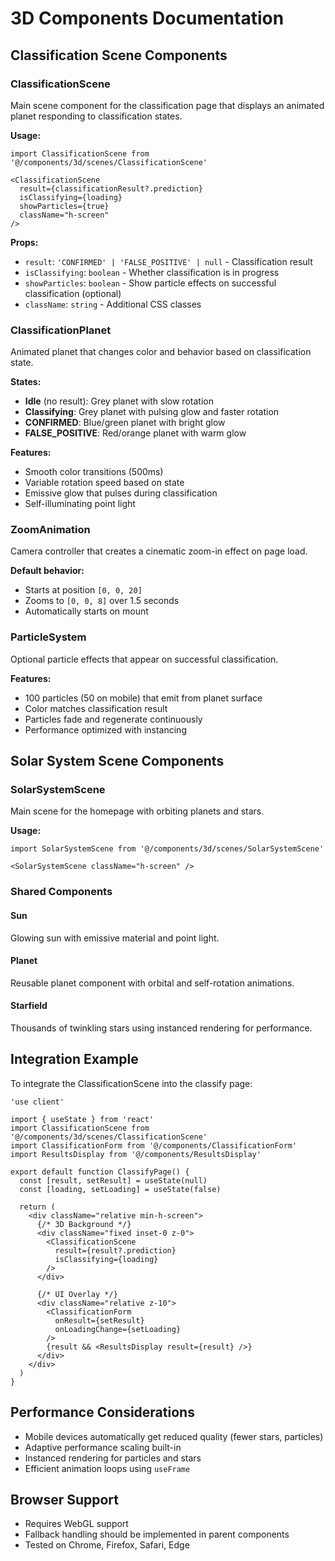 # 3D Components Documentation

## Classification Scene Components

### ClassificationScene
Main scene component for the classification page that displays an animated planet responding to classification states.

**Usage:**
```tsx
import ClassificationScene from '@/components/3d/scenes/ClassificationScene'

<ClassificationScene
  result={classificationResult?.prediction}
  isClassifying={loading}
  showParticles={true}
  className="h-screen"
/>
```

**Props:**
- `result`: `'CONFIRMED' | 'FALSE_POSITIVE' | null` - Classification result
- `isClassifying`: `boolean` - Whether classification is in progress
- `showParticles`: `boolean` - Show particle effects on successful classification (optional)
- `className`: `string` - Additional CSS classes

### ClassificationPlanet
Animated planet that changes color and behavior based on classification state.

**States:**
- **Idle** (no result): Grey planet with slow rotation
- **Classifying**: Grey planet with pulsing glow and faster rotation
- **CONFIRMED**: Blue/green planet with bright glow
- **FALSE_POSITIVE**: Red/orange planet with warm glow

**Features:**
- Smooth color transitions (500ms)
- Variable rotation speed based on state
- Emissive glow that pulses during classification
- Self-illuminating point light

### ZoomAnimation
Camera controller that creates a cinematic zoom-in effect on page load.

**Default behavior:**
- Starts at position `[0, 0, 20]`
- Zooms to `[0, 0, 8]` over 1.5 seconds
- Automatically starts on mount

### ParticleSystem
Optional particle effects that appear on successful classification.

**Features:**
- 100 particles (50 on mobile) that emit from planet surface
- Color matches classification result
- Particles fade and regenerate continuously
- Performance optimized with instancing

## Solar System Scene Components

### SolarSystemScene
Main scene for the homepage with orbiting planets and stars.

**Usage:**
```tsx
import SolarSystemScene from '@/components/3d/scenes/SolarSystemScene'

<SolarSystemScene className="h-screen" />
```

### Shared Components

#### Sun
Glowing sun with emissive material and point light.

#### Planet
Reusable planet component with orbital and self-rotation animations.

#### Starfield
Thousands of twinkling stars using instanced rendering for performance.

## Integration Example

To integrate the ClassificationScene into the classify page:

```tsx
'use client'

import { useState } from 'react'
import ClassificationScene from '@/components/3d/scenes/ClassificationScene'
import ClassificationForm from '@/components/ClassificationForm'
import ResultsDisplay from '@/components/ResultsDisplay'

export default function ClassifyPage() {
  const [result, setResult] = useState(null)
  const [loading, setLoading] = useState(false)

  return (
    <div className="relative min-h-screen">
      {/* 3D Background */}
      <div className="fixed inset-0 z-0">
        <ClassificationScene
          result={result?.prediction}
          isClassifying={loading}
        />
      </div>

      {/* UI Overlay */}
      <div className="relative z-10">
        <ClassificationForm
          onResult={setResult}
          onLoadingChange={setLoading}
        />
        {result && <ResultsDisplay result={result} />}
      </div>
    </div>
  )
}
```

## Performance Considerations

- Mobile devices automatically get reduced quality (fewer stars, particles)
- Adaptive performance scaling built-in
- Instanced rendering for particles and stars
- Efficient animation loops using `useFrame`

## Browser Support

- Requires WebGL support
- Fallback handling should be implemented in parent components
- Tested on Chrome, Firefox, Safari, Edge
